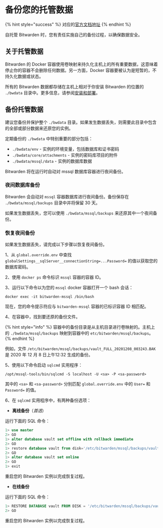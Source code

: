 # 备份您的托管数据

{% hint style="success" %}
对应的[官方文档地址](https://bitwarden.com/help/article/backup-on-premise/)
{% endhint %}

自托管 Bitwarden 时，您有责任实施自己的备份过程，以确保数据安全。

## 关于托管数据 <a href="#about-hosted-data" id="about-hosted-data"></a>

Bitwarden 的 Docker 容器使用卷映射来持久化主机上的所有重要数据，这意味着停止你的容器不会删除任何数据。另一方面，Docker 容器要被认为是短暂的，不持久化数据或状态。

所有的 Bitwarden 数据都存储在主机上相对于你安装 Bitwarden 的位置的 `./bwdata` 目录中。更多信息，请参阅[安装和部署](install-and-deploy-guides/docker/linux-standard-deployment.md)。

## 备份托管数据 <a href="#backup-hosted-data" id="backup-hosted-data"></a>

建议您备份并保护整个 `./bwdata` 目录。如果发生数据丢失，则需要此目录中包含的全部或部分数据来还原您的实例。

定期备份的 `./bwdata` 中特别重要的部分包括：

* `./bwdata/env` - 实例的环境变量，包括数据库和证书密码
* `./bwdata/core/attachments` - 实例的密码库项目的附件
* `./bwdata/mssql/data` - 实例的数据库数据

Bitwarden 将在运行时自动对 mssql 数据库容器进行夜间备份。

### 夜间数据库备份 <a href="#nightly-database-backups" id="nightly-database-backups"></a>

Bitwarden 会自动对 `mssql` 容器数据库进行夜间备份。备份保存在 `./bwdata/mssql/backups` 目录中并将保留 30 天。

如果发生数据丢失，您可以使用 `./bwdata/mssql/backups` 来还原其中一个夜间备份。

### 恢复夜间备份 <a href="#restore-a-nightly-backup" id="restore-a-nightly-backup"></a>

如果发生数据丢失，请完成以下步骤以恢复夜间备份。

1、从  `global.override.env` 中查找 `globalSettings__sqlServer__connectionString=...Password=` 的值以获取您的数据库密码。

2、使用 `docker ps` 命令标识 `mssql` 容器的容器 ID。

3、运行以下命令以为您的 `mssql` docker 容器打开一个 bash 会话：

```shell
docker exec -it bitwarden-mssql /bin/bash
```

现在，您的命令提示符应与 `bitwarden-mssql` 容器的已标识容器 ID 相匹配。

4、在容器中，找到要还原的备份文件。

{% hint style="info" %}
容器中的备份目录是从主机目录进行卷映射的。主机上的 `./bwdata/mssql/backups` 映射到容器中的 `etc/bitwarden/mssql/backups`。
{% endhint %}

例如，文件 `/etc/bitwarden/mssql/backups/vault_FULL_20201208_003243.BAK` 是 2020 年 12 月 8 日上午12:32 生成的备份。

5、使用以下命令启动 `sqlcmd` 实用程序：

```shell
/opt/mssql-tools/bin/sqlcmd -S localhost -U <sa> -P <sa-password>
```

其中的 `<sa>` 和 `<sa-password>` 分别匹配  `global.override.env` 中的 `User=` 和 `Password=` 的值。

6、在 `sqlcmd` 实用程序中，有两种备份选项：

* **离线备份**（_首选_）

运行下面的 SQL 命令：

```sql
1> use master
2> GO
1> alter database vault set offline with rollback immediate
2> GO
1> restore database vault from disk='/etc/bitwarden/mssql/backups/vault_FULL_{Backup File Name}.BAK' with replace
2> GO
​1> alter database vault set online
2> GO
1> exit
```

重启您的 Bitwarden 实例以完成恢复过程。

* **在线备份**

运行下面的 SQL 命令：

```sql
1> RESTORE DATABASE vault FROM DISK = '/etc/bitwarden/mssql/backups/vault_FULL_20200302_235901.BAK' WITH REPLACE
2> GO
```

重启您的 Bitwarden 实例以完成恢复过程。
